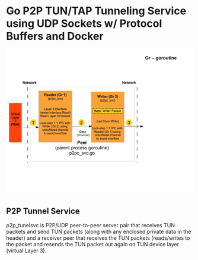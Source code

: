 # Go P2P TUN/TAP Tunneling Service using UDP Sockets w/ Protocol Buffers and Docker

![p2p tunnel architecture diagram](arch_docs/tap_pipeline_architecture.png)

## P2P Tunnel Service
p2p_tunelsvc is P2P/UDP peer-to-peer server pair that receives TUN packets and send TUN packets (along with any enclosed private data in the header)
and a receiver peer that receives the TUN packets (reads/writes to the packet and resends the TUN packet out again on TUN device layer (virtual Layer 3).
